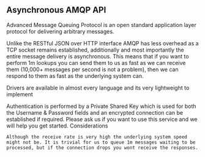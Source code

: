 <h2>Asynchronous AMQP API</h2>

Advanced Message Queuing Protocol is an open standard application layer protocol for delivering arbitrary messages.

Unlike the RESTful JSON over HTTP interface AMQP has less overhead as a TCP socket remains established, additionally and most importantly the entire message delivery is asynchronous. This means that if you want to perform 1m lookups you can send them to us as fast as we can receive them (10,000+ messages per second is not a problem), then we can respond to them as fast as the underlying system can.

Drivers are available in almost every language and its very lightweight to implement

Authentication is performed by a Private Shared Key which is used for both the Username & Password fields and an encrypted connection can be established if required. Please ask us if you want to use this service and we will help you get started.
Considerations

    Although the receive rate is very high the underlying system speed might not be. It is trivial for us to queue 1m messages waiting to be processed, but if the connection drops you wont receive the responses.
